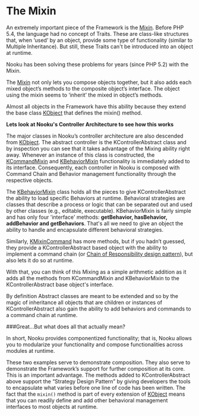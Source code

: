 # The Mixin

An extremely important piece of the Framework is the [Mixin](http://api.nooku.org/package-Koowa.Library.Object.Mixin.html).
Before PHP 5.4, the language had no concept of Traits. These are class-like structures that, when ‘used’ by an object, provide
some type of functionality (similar to Multiple Inheritance). But still, these Traits can't be introduced into an object at runtime.

Nooku has been solving these problems for years (since PHP 5.2) with the Mixin.

The [Mixin](http://api.nooku.org/package-Koowa.Library.Object.Mixin.html) not only lets you compose objects together,
but it also adds each mixed object’s methods to the composite object’s interface.
The object using the mixin seems to ‘inherit’ the mixed in object’s methods.

Almost all objects in the Framework have this ability because they extend the base class [KObject](http://api.nooku.org/class-KObject.html)
that defines the mixin() method.

**Lets look at Nooku's Controller Architecture to see how this works**

The major classes in Nooku’s controller architecture are also descended from [KObject](http://api.nooku.org/class-KObject.html).
The abstract controller is the KControllerAbstract class and by inspection you can see that it takes advantage of the Mixing
ability right away. Whenever an instance of this class is constructed, the [KCommandMixin](http://api.nooku.org/package-Koowa.Library.Command.Mixin.html)
and [KBehaviorMixin](http://api.nooku.org/class-KBehaviorMixin.html) functionality is immediately added to its interface.
Consequently, each controller in Nooku is composed with Command Chain and Behavior management functionality through the respective objects.

The [KBehaviorMixin](http://api.nooku.org/class-KBehaviorMixin.html) class holds all the pieces to give KControllerAbstract the ability to
load specific Behaviors at runtime. Behavioral strategies are classes that describe a process or logic that can be separated out and used
by other classes (e.g., editable, executable). KBehaviorMixin is fairly simple and has only four 'interface' methods: **getBehavior,
hasBehavior, addBehavior and getBehaviors**. That's all we need to give an object the ability to handle and encapsulate
different behavioral strategies.

Similarly, [KMixinCommand](http://api.nooku.org/package-Koowa.Library.Command.Mixin.html) has more methods, but if you hadn’t guessed,
they provide a KControllerAbstract based object with the ability to implement a command chain (or [Chain of Responsibility design pattern](http://en.wikipedia.org/wiki/Chain-of-responsibility_pattern)),
but also lets it do so at runtime.

With that, you can think of this Mixing as a simple arithmetic addition as it adds all the methods from KCommandMixin and KBehaviorMixin
to the KControllerAbstract base object's interface.

By definition Abstract classes are meant to be extended and so by the magic of inheritance all objects that are children
or instances of KControllerAbstract also gain the ability to add behaviors and commands to a command chain at runtime.

###Great...But what does all that actually mean?

In short, Nooku provides componentized functionality; that is, Nooku allows you
to modularize your functionality and compose functionalities across modules at runtime.

These two examples serve to demonstrate composition. They also serve to demonstrate the Framework’s support for further
composition at its core. This is an important advantage. The methods added to KControllerAbstract above support the “Strategy Design Pattern”
by giving developers the tools to encapsulate what varies before one line of code has been written. The fact that the `mixin()`
method is part of every extension of [KObject](http://api.nooku.org/class-KObject.html) means that you can readily define
and add other behavioral management interfaces to most objects at runtime.
